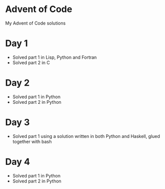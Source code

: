 # Advent of Code
My Advent of Code solutions

# Day 1
* Solved part 1 in Lisp, Python and Fortran
* Solved part 2 in C

# Day 2
* Solved part 1 in Python
* Solved part 2 in Python

# Day 3
* Solved part 1 using a solution written in both Python and Haskell, glued together with bash 

# Day 4
* Solved part 1 in Python
* Solved part 2 in Python
